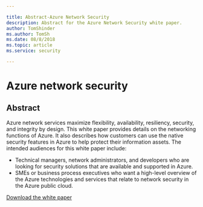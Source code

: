 ```yaml
---

title: Abstract-Azure Network Security
description: Abstract for the Azure Network Security white paper.
author: TomShinder
ms.author: TomSh
ms.date: 08/8/2018
ms.topic: article
ms.service: security

---
```

# Azure network security
## Abstract
Azure network services maximize flexibility, availability, resiliency, security, and integrity by design. This white paper provides details on the networking functions of Azure. It also describes how customers can use the native security features in Azure to help protect their information assets.
The intended audiences for this white paper include:
- Technical managers, network administrators, and developers who are looking for security solutions that are available and supported in Azure.
- SMEs or business process executives who want a high-level overview of the Azure technologies and services that relate to network security in the Azure public cloud.


[Download the white paper](https://azure.microsoft.com/mediahandler/files/resourcefiles/azure-network-security/Azure%20Network%20Security.pdf)

